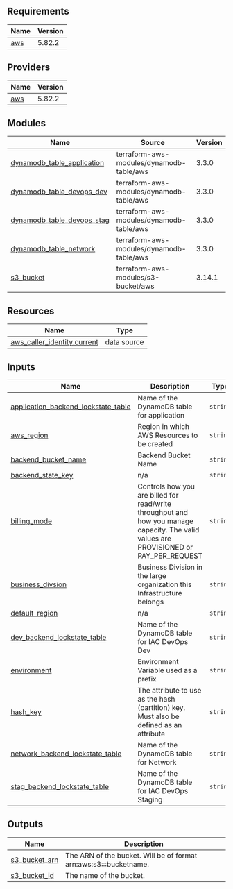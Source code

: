 <!-- BEGIN_TF_DOCS -->
## Requirements

| Name | Version |
|------|---------|
| <a name="requirement_aws"></a> [aws](#requirement\_aws) | 5.82.2 |

## Providers

| Name | Version |
|------|---------|
| <a name="provider_aws"></a> [aws](#provider\_aws) | 5.82.2 |

## Modules

| Name | Source | Version |
|------|--------|---------|
| <a name="module_dynamodb_table_application"></a> [dynamodb\_table\_application](#module\_dynamodb\_table\_application) | terraform-aws-modules/dynamodb-table/aws | 3.3.0 |
| <a name="module_dynamodb_table_devops_dev"></a> [dynamodb\_table\_devops\_dev](#module\_dynamodb\_table\_devops\_dev) | terraform-aws-modules/dynamodb-table/aws | 3.3.0 |
| <a name="module_dynamodb_table_devops_stag"></a> [dynamodb\_table\_devops\_stag](#module\_dynamodb\_table\_devops\_stag) | terraform-aws-modules/dynamodb-table/aws | 3.3.0 |
| <a name="module_dynamodb_table_network"></a> [dynamodb\_table\_network](#module\_dynamodb\_table\_network) | terraform-aws-modules/dynamodb-table/aws | 3.3.0 |
| <a name="module_s3_bucket"></a> [s3\_bucket](#module\_s3\_bucket) | terraform-aws-modules/s3-bucket/aws | 3.14.1 |

## Resources

| Name | Type |
|------|------|
| [aws_caller_identity.current](https://registry.terraform.io/providers/hashicorp/aws/5.82.2/docs/data-sources/caller_identity) | data source |

## Inputs

| Name | Description | Type | Default | Required |
|------|-------------|------|---------|:--------:|
| <a name="input_application_backend_lockstate_table"></a> [application\_backend\_lockstate\_table](#input\_application\_backend\_lockstate\_table) | Name of the DynamoDB table for application | `string` | `"terraform-application-lock-state"` | no |
| <a name="input_aws_region"></a> [aws\_region](#input\_aws\_region) | Region in which AWS Resources to be created | `string` | `"us-east-1"` | no |
| <a name="input_backend_bucket_name"></a> [backend\_bucket\_name](#input\_backend\_bucket\_name) | Backend Bucket Name | `string` | `"kenitra-tf-backend"` | no |
| <a name="input_backend_state_key"></a> [backend\_state\_key](#input\_backend\_state\_key) | n/a | `string` | `"dev/network/terraform.tfstate"` | no |
| <a name="input_billing_mode"></a> [billing\_mode](#input\_billing\_mode) | Controls how you are billed for read/write throughput and how you manage capacity. The valid values are PROVISIONED or PAY\_PER\_REQUEST | `string` | `"PAY_PER_REQUEST"` | no |
| <a name="input_business_divsion"></a> [business\_divsion](#input\_business\_divsion) | Business Division in the large organization this Infrastructure belongs | `string` | `"it"` | no |
| <a name="input_default_region"></a> [default\_region](#input\_default\_region) | n/a | `string` | `"us-east-1"` | no |
| <a name="input_dev_backend_lockstate_table"></a> [dev\_backend\_lockstate\_table](#input\_dev\_backend\_lockstate\_table) | Name of the DynamoDB table for IAC DevOps Dev | `string` | `"iacdevops-dev-tfstate"` | no |
| <a name="input_environment"></a> [environment](#input\_environment) | Environment Variable used as a prefix | `string` | `"dev"` | no |
| <a name="input_hash_key"></a> [hash\_key](#input\_hash\_key) | The attribute to use as the hash (partition) key. Must also be defined as an attribute | `string` | `"LockID"` | no |
| <a name="input_network_backend_lockstate_table"></a> [network\_backend\_lockstate\_table](#input\_network\_backend\_lockstate\_table) | Name of the DynamoDB table for Network | `string` | `"terraform-network-lock-state"` | no |
| <a name="input_stag_backend_lockstate_table"></a> [stag\_backend\_lockstate\_table](#input\_stag\_backend\_lockstate\_table) | Name of the DynamoDB table for IAC DevOps Staging | `string` | `"iacdevops-stag-tfstate"` | no |

## Outputs

| Name | Description |
|------|-------------|
| <a name="output_s3_bucket_arn"></a> [s3\_bucket\_arn](#output\_s3\_bucket\_arn) | The ARN of the bucket. Will be of format arn:aws:s3:::bucketname. |
| <a name="output_s3_bucket_id"></a> [s3\_bucket\_id](#output\_s3\_bucket\_id) | The name of the bucket. |
<!-- END_TF_DOCS -->